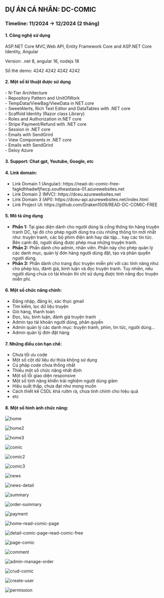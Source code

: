 <h2> DỰ ÁN CÁ NHÂN: DC-COMIC</h1>
<h3>Timeline: 11/2024 -> 12/2024 (2 tháng)</h3>
<h4>1. Công nghệ sử dụng</h4> <p>ASP.NET Core MVC,Web API, Entity Framework Core and ASP.NET Core Identity, Angular </p>
<p> Version: .net 8, angular 16, nodejs 18</p>
<p>Số thẻ demo: 4242 4242 4242 4242</p>
<h4>2. Một số kĩ thuật được sử dụng</h4>
<p>
  - N-Tier Architecture <br>
  - Repository Pattern and UnitOfWork  <br>
  - TempData/ViewBag/ViewData in NET.core <br>
  - SweetAlerts, Rich Text Editor and DataTables with .NET core <br>
  - Scaffold Identity (Razor class Library) <br>
  - Roles and Authorization in.NET core <br>
  - Stripe Payment/Refund with .NET core <br>
  - Session in .NET core <br>
  - Emails with SendGrird <br>
  - View Components in .NET core <br>
  - Emails with SendGrird <br>
  - Deloy Azure <br>
</p>
<h4>3. Support: Chat gpt, Youtube, Google, etc </h4>
<div>
  <h4>4. Link domain:</h4>
  <ul>
    <li>Link Domain 1 (Angular): https://read-dc-comic-free-fagkdhhadwfjfwcp.southeastasia-01.azurewebsites.net </li>
    <li>Link Domain 2 (MVC): https://dceu.azurewebsites.net </li>
    <li>Link Domain 3 (API): https://dceu-api.azurewebsites.net/index.html</li>
    <li>Link Project UI: https://github.com/Draken1509/READ-DC-COMIC-FREE  </li>
  </ul>
</div>

<div>
  <h4>5. Mô tả ứng dụng</h4>
  <ul>
    <li>
      <strong>Phần 1:</strong> Tại giao diện dành cho người dùng là cổng thông tin hãng truyện tranh DC, tại đó cho phép người dùng tra cứu những thông tin mới nhất như: truyện tranh, các bộ phim điện ảnh hay dài tập... hay các tin tức. Bên cạnh đó, người dùng được phép mua những truyện tranh.
    </li>
    <li>
      <strong>Phần 2:</strong> Phần dành cho admin, nhân viên. Phần này cho phép quản lý các danh mục, quản lý đơn hàng người dùng đặt, tạo và phân quyền người dùng.
    </li>
    <li>
      <strong>Phần 3:</strong> Phần dành cho trang đọc truyện miễn phí với các tính năng như: cho phép lưu, đánh giá, bình luận và đọc truyện tranh. Tuy nhiên, nếu người dùng chưa có tài khoản thì chỉ sử dụng được tính năng đọc truyện miễn phí.
    </li>
  </ul>
</div>


</div>

<div>
  <h4>6. Một số chức năng chính:</h4>
  <ul>
    <li> Đăng nhập, đăng kí, xác thực gmail </li>
    <li> Tìm kiếm, lọc dữ liệu truyện </li>
    <li> Giỏ hàng, thanh toán</li>
    <li> Đọc, lưu, bình luận, đánh giá truyện tranh</li> 
    <li> Admin tạo tài khoản người dùng, phân quyền</li>
    <li> Admin quản lý các danh mục: truyện tranh, phim, tin tức, người dùng... </li>
    <li> Admin quản lý đơn đặt hàng</li>
  </ul>
</div>


  <h4>7. Những điều còn hạn chế:</h4>
  <ul>
    <li>Chưa tối ưu code</li>
    <li>Một số cột dữ liệu dư thừa không sử dụng</li>
    <li>Cú pháp code chưa thống nhất</li>
    <li>Thiếu một số chức năng nhất định</li>
    <li>Một số lỗi giao diện responsive</li>
    <li>Một số tính năng khiến trải nghiệm người dùng giảm</li>
    <li>Hiệu suất thấp, chưa đạt như mong muốn</li>
    <li>Cách thiết kế CSDL khá rườm rà, chưa tinh chỉnh cho hiệu quả</li>
    <li>etc</li>
  </ul>
<div>
  <h4>8. Một số hình ảnh chức năng:</h4>    
  
![home](https://github.com/user-attachments/assets/8c4bc28a-3dce-428e-979c-5c7919b43487)

![home2](https://github.com/user-attachments/assets/79a3a209-4b9d-4523-9625-66e47c404bed)

![home3](https://github.com/user-attachments/assets/6132c069-0dec-4a95-91fa-f3a292580dfa)

![comic](https://github.com/user-attachments/assets/1edbfd41-085d-4294-8b15-1b481da68c19)

![comic2](https://github.com/user-attachments/assets/59f684ae-3389-4dea-b832-120e8e76e36e)

![comic3](https://github.com/user-attachments/assets/3900bfad-1490-421c-ab58-b2fab84cb5ae)

![news](https://github.com/user-attachments/assets/338f4f1a-3a75-47a1-9f0f-c54b11828598)

![news-detail](https://github.com/user-attachments/assets/3512cd4d-d992-4cae-a0bf-d27779a55ecc)

![summary](https://github.com/user-attachments/assets/671c1c54-1e1d-444c-9471-e9f85a193cab)

![order-summary](https://github.com/user-attachments/assets/fc1f5a35-2419-4379-a261-c426c0f393c9)

![payment](https://github.com/user-attachments/assets/50363704-cb73-4289-90fb-171c7a1d9bad)

![home-read-comic-page](https://github.com/user-attachments/assets/42d3ac1f-7ea8-469e-924d-708127268ed8)

![detail-comic-page-read-comic-free](https://github.com/user-attachments/assets/c122fe95-cfc6-4ef2-af81-c302437b7831)

![page-comic](https://github.com/user-attachments/assets/3a03573b-4266-4032-b7fa-e3e0c05563e9)

![comment](https://github.com/user-attachments/assets/ce6d9111-4575-4536-a083-28d63d82a70f)

![admin-manage-order](https://github.com/user-attachments/assets/53607d96-f004-4fd1-8351-5440ee0e2648)

![crud-comic](https://github.com/user-attachments/assets/5c825dee-e238-4326-8c59-828e5a8bfb97)

![create-user](https://github.com/user-attachments/assets/9c8bd379-ee4f-4545-b64e-1797942e9077)

![permission](https://github.com/user-attachments/assets/ad1b55ae-b0fd-42d7-ae27-ffc009a5ba4d)



</div>







